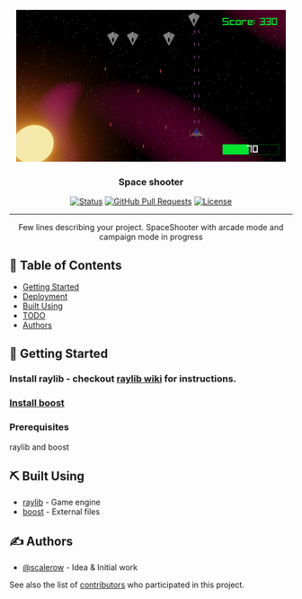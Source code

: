 <p align="center">
  <a href="" rel="noopener">
 <img width=480px height=270px src="./2DShooter/media/readme_example.png" alt="Project logo"></a>
</p>

<h3 align="center">Space shooter</h3>

<div align="center">

[![Status](https://img.shields.io/badge/status-active-success.svg)]()
[![GitHub Pull Requests](https://img.shields.io/github/issues-pr/kylelobo/The-Documentation-Compendium.svg)](https://github.com/scalerow/SpaceShooter/pulls)
[![License](https://img.shields.io/badge/license-MIT-blue.svg)](/LICENSE)

</div>

---

<p align="center"> Few lines describing your project.
SpaceShooter with arcade mode and campaign mode in progress
    <br> 
</p>

## 📝 Table of Contents

- [Getting Started](#getting_started)
- [Deployment](#deployment)
- [Built Using](#built_using)
- [TODO](#tasks)
- [Authors](#authors)

## 🏁 Getting Started <a name = "getting_started"></a>

### Install raylib - checkout [raylib wiki](https://github.com/raysan5/raylib/wiki) for instructions.
### [Install boost](https://www.boost.org/) 

### Prerequisites

raylib and boost

## ⛏️ Built Using <a name = "built_using"></a>

- [raylib](https://www.raylib.com/) - Game engine
- [boost](https://boost.org/) - External files

## ✍️ Authors <a name = "authors"></a>

- [@scalerow](https://github.com/scalerow) - Idea & Initial work

See also the list of [contributors](https://github.com/kylelobo/The-Documentation-Compendium/contributors) who participated in this project.

